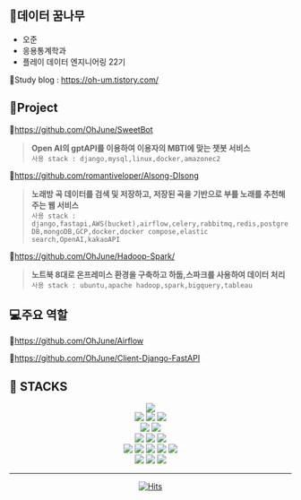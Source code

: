 ## 🌳데이터 꿈나무
* 오준
* 응용통계학과
* 플레이 데이터 엔지니어링 22기

📖Study blog : https://oh-um.tistory.com/

## 🔔Project

🔗https://github.com/OhJune/SweetBot
> **Open AI의 gptAPI를 이용하여 이용자의 MBTI에 맞는 챗봇 서비스** <br>
> `사용 stack : django,mysql,linux,docker,amazonec2`

🔗https://github.com/romantiveloper/Alsong-Dlsong
> **노래방 곡 데이터를 검색 및 저장하고, 저장된 곡을 기반으로 부를 노래를 추천해주는 웹 서비스** <br>
> `사용 stack : django,fastapi,AWS(bucket),airflow,celery,rabbitmq,redis,postgreDB,mongoDB,GCP,docker,docker compose,elastic search,OpenAI,kakaoAPI`

🔗https://github.com/OhJune/Hadoop-Spark/ 
> **노트북 8대로 온프레미스 환경을 구축하고 하둡,스파크를 사용하여 데이터 처리**<br>
> `사용 stack : ubuntu,apache hadoop,spark,bigquery,tableau`

## 💻주요 역할

🔗https://github.com/OhJune/Airflow

🔗https://github.com/OhJune/Client-Django-FastAPI

## 🧰 STACKS


<div align=center> 
  <img src="https://img.shields.io/badge/python-3776AB?style=for-the-badge&logo=python&logoColor=white"> 
  <br>
  
  <img src="https://img.shields.io/badge/mysql-4479A1?style=for-the-badge&logo=mysql&logoColor=white">  
  <img src="https://img.shields.io/badge/mongoDB-47A248?style=for-the-badge&logo=MongoDB&logoColor=white">
  <img src="https://img.shields.io/badge/postgresql-4169E1?style=for-the-badge&logo=postgresql&logoColor=white">
  <br>
  
  <img src="https://img.shields.io/badge/django-092E20?style=for-the-badge&logo=django&logoColor=white">
  <img src="https://img.shields.io/badge/fastapi-009688?style=for-the-badge&logo=fastapi&logoColor=white">
  <br>

  <img src="https://img.shields.io/badge/linux-FCC624?style=for-the-badge&logo=linux&logoColor=black"> 
  <img src="https://img.shields.io/badge/ubuntu-E95420?style=for-the-badge&logo=ubuntu&logoColor=white">
  <img src="https://img.shields.io/badge/googlecloud-4285F4?style=for-the-badge&logo=googlecloud&logoColor=white">
  <br>

  <img src="https://img.shields.io/badge/apacheairflow-017CEE?style=for-the-badge&logo=apacheairflow&logoColor=white">
  <img src="https://img.shields.io/badge/apachespark-E25A1C?style=for-the-badge&logo=apachespark&logoColor=white">
  <img src="https://img.shields.io/badge/celery-37814A?style=for-the-badge&logo=celery&logoColor=white">
  <img src="https://img.shields.io/badge/rabbitmq-FF6600?style=for-the-badge&logo=rabbitmq&logoColor=white">
  <img src="https://img.shields.io/badge/docker-2496ED?style=for-the-badge&logo=docker&logoColor=white">
  <br>

  <img src="https://img.shields.io/badge/slack-4A154B?style=for-the-badge&logo=slack&logoColor=white">
  <img src="https://img.shields.io/badge/notion-000000?style=for-the-badge&logo=notion&logoColor=white">
  <img src="https://img.shields.io/badge/jira-0052CC?style=for-the-badge&logo=jira&logoColor=white">
  <br>
</div>

---

<div align=center>


[![Hits](https://hits.seeyoufarm.com/api/count/incr/badge.svg?url=https%3A%2F%2Fgithub.com%2FOhJune&count_bg=%2379C83D&title_bg=%23555555&icon=&icon_color=%23E7E7E7&title=hits&edge_flat=false)](https://hits.seeyoufarm.com)            

</div>

